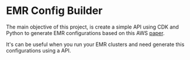 # EMR Config Builder

The main objective of this project, is create a simple API using CDK and Python to generate
EMR configurations based on this AWS [paper](https://aws.amazon.com/pt/blogs/big-data/best-practices-for-successfully-managing-memory-for-apache-spark-applications-on-amazon-emr/).


It's can be useful when you run your EMR clusters and need generate this configurations using
a API.